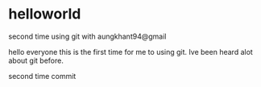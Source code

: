 # helloworld
second time using git with aungkhant94@gmail

hello everyone this is the first time for me to using git. Ive been heard alot about git before. 
 
second time commit
